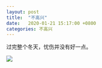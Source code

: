 ```yaml
---
layout: post
title:  "不高兴"
date:   2020-01-21 15:17:00 +0800
categories: 不高兴
---
```


过完整个冬天，忧伤并没有好一点。

![](https://cxiang.oss-cn-hangzhou.aliyuncs.com/photo/74e5854db46b2f68.jpeg)
